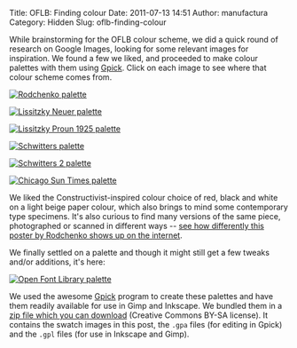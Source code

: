 Title: OFLB: Finding colour
Date: 2011-07-13 14:51
Author: manufactura
Category: Hidden
Slug: oflb-finding-colour

While brainstorming for the OFLB colour scheme, we did a quick
round of research on Google Images, looking for some relevant images for
inspiration. We found a few we liked, and proceeded to make colour
palettes with them using
[Gpick](http://libregraphicsworld.org/articles.php?article_id=31). Click
on each image to see where that colour scheme comes from.

[![](http://blog.manufacturaindependente.org/wp-content/uploads/2011/07/rodchenko.png "Rodchenko palette")](http://www.oberholtzer-creative.com/visualculture/wp-content/uploads/2009/01/rodchenko.jpg)

[![](http://blog.manufacturaindependente.org/wp-content/uploads/2011/07/lissitzky-new_man.png "Lissitzky Neuer palette")](http://hellavate.com/wp-content/uploads/2010/04/lissitzky_new_man.jpg)

[![](http://blog.manufacturaindependente.org/wp-content/uploads/2011/07/lissitzky-proun_1925.png "Lissitzky Proun 1925 palette")](http://upload.wikimedia.org/wikipedia/en/thumb/0/0d/A_Prounen_by_El_Lissitzky_c.1925.jpg/220px-A_Prounen_by_El_Lissitzky_c.1925.jpg)

[![](http://blog.manufacturaindependente.org/wp-content/uploads/2011/07/schwitters.png "Schwitters palette")](http://www.kurtschwitters.org/ks14.jpg)

[![](http://blog.manufacturaindependente.org/wp-content/uploads/2011/07/schwitters-2.png "Schwitters 2 palette")](http://data5.blog.de/media/245/3243245_a1826eb70a_l.jpeg)

[![](http://blog.manufacturaindependente.org/wp-content/uploads/2011/07/chicago_sun_times.png "Chicago Sun Times palette")](http://www.flickr.com/photos/typographyshop/2893280472/sizes/l/in/photostream/)

We liked the Constructivist-inspired colour choice of red, black and
white on a light beige paper colour, which also brings to mind some
contemporary type specimens. It's also curious to find many versions of
the same piece, photographed or scanned in different ways -- [see how
differently this poster by Rodchenko shows up on the
internet](http://www.tineye.com/search/f84611e5b0975480527f326929ebdd9ff5638638).

We finally settled on a palette and though it might still get a few
tweaks and/or additions, it's here:

[![](http://blog.manufacturaindependente.org/wp-content/uploads/2011/07/oflb.png "Open Font Library palette")](http://blog.manufacturaindependente.org/wp-content/uploads/2011/07/oflb.png)

We used the awesome
[Gpick](http://libregraphicsworld.org/articles.php?article_id=31)
program to create these palettes and have them readily available for use
in Gimp and Inkscape. We bundled them in a [zip file which you can
download](http://manufacturaindependente.com/files/manufacturaindependente-palettes-1.zip)
(Creative Commons BY-SA license). It contains the swatch images in this
post, the `.gpa` files (for editing in Gpick) and the `.gpl` files (for
use in Inkscape and Gimp).  

